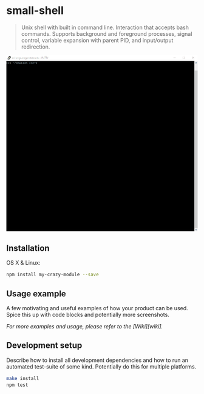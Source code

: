 # small-shell
> Unix shell with built in command line. Interaction that accepts bash commands. Supports background and foreground processes, signal control, variable expansion with parent PID, and input/output redirection.

![](smallsh.gif)

## Installation

OS X & Linux:

```sh
npm install my-crazy-module --save
```

## Usage example

A few motivating and useful examples of how your product can be used. Spice this up with code blocks and potentially more screenshots.

_For more examples and usage, please refer to the [Wiki][wiki]._

## Development setup

Describe how to install all development dependencies and how to run an automated test-suite of some kind. Potentially do this for multiple platforms.

```sh
make install
npm test
```
